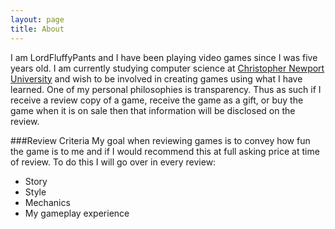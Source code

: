 ```yaml
---
layout: page
title: About
---
```


I am LordFluffyPants and I have been playing video games since I was five years old. I am currently studying computer science at [Christopher Newport University](http://cnu.edu) and wish to be involved in creating games using what I have learned. One of my personal philosophies is transparency. Thus as such if I receive a review copy of a game, receive the game as a gift, or buy the game when it is on sale then that information will be disclosed on the review.

###Review Criteria 
My goal when reviewing games is to convey how fun the game is to me and if I would recommend this at full asking price at time of review. To do this I will go over in every review:
+ Story
+ Style 
+ Mechanics
+ My gameplay experience